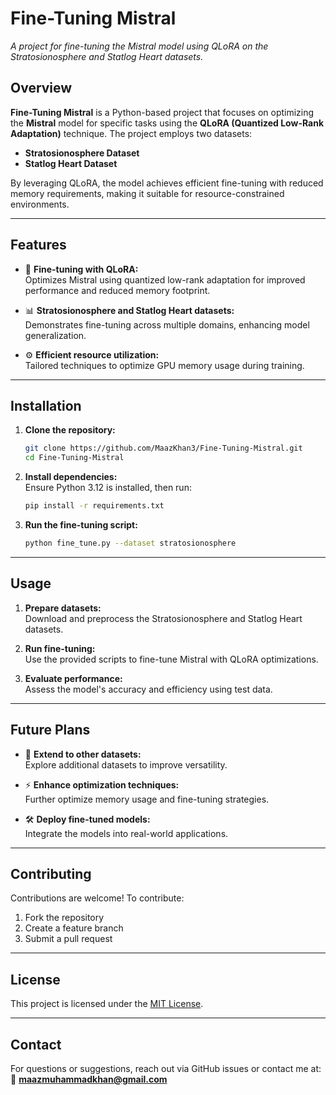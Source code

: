 # Fine-Tuning Mistral

*A project for fine-tuning the Mistral model using QLoRA on the Stratosionosphere and Statlog Heart datasets.*

## Overview

**Fine-Tuning Mistral** is a Python-based project that focuses on optimizing the **Mistral** model for specific tasks using the **QLoRA (Quantized Low-Rank Adaptation)** technique. The project employs two datasets:  

- **Stratosionosphere Dataset**  
- **Statlog Heart Dataset**  

By leveraging QLoRA, the model achieves efficient fine-tuning with reduced memory requirements, making it suitable for resource-constrained environments.

---

## Features

- 🚀 **Fine-tuning with QLoRA:**  
  Optimizes Mistral using quantized low-rank adaptation for improved performance and reduced memory footprint.

- 📊 **Stratosionosphere and Statlog Heart datasets:**  
  Demonstrates fine-tuning across multiple domains, enhancing model generalization.

- ⚙️ **Efficient resource utilization:**  
  Tailored techniques to optimize GPU memory usage during training.

---

## Installation

1. **Clone the repository:**
   ```bash
   git clone https://github.com/MaazKhan3/Fine-Tuning-Mistral.git
   cd Fine-Tuning-Mistral
   ```

2. **Install dependencies:**  
   Ensure Python 3.12 is installed, then run:
   ```bash
   pip install -r requirements.txt
   ```

3. **Run the fine-tuning script:**  
   ```bash
   python fine_tune.py --dataset stratosionosphere
   ```

---

## Usage

1. **Prepare datasets:**  
   Download and preprocess the Stratosionosphere and Statlog Heart datasets.

2. **Run fine-tuning:**  
   Use the provided scripts to fine-tune Mistral with QLoRA optimizations.

3. **Evaluate performance:**  
   Assess the model's accuracy and efficiency using test data.

---

## Future Plans

- 🔄 **Extend to other datasets:**  
  Explore additional datasets to improve versatility.

- ⚡ **Enhance optimization techniques:**  
  Further optimize memory usage and fine-tuning strategies.

- 🛠️ **Deploy fine-tuned models:**  
  Integrate the models into real-world applications.

---

## Contributing

Contributions are welcome! To contribute:

1. Fork the repository  
2. Create a feature branch  
3. Submit a pull request  

---

## License

This project is licensed under the [MIT License](LICENSE).

---

## Contact

For questions or suggestions, reach out via GitHub issues or contact me at:  
📧 **maazmuhammadkhan@gmail.com**
